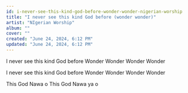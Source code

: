 ```yaml
---
id: i-never-see-this-kind-god-before-wonder-wonder-nigerian-worship
title: "I never see this kind God before (wonder wonder)"
artist: "NIgerian Worship"
album: ""
cover: ""
created: "June 24, 2024, 6:12 PM"
updated: "June 24, 2024, 6:12 PM"
---
```


I never see this kind God before
Wonder Wonder
Wonder Wonder

I never see this kind God before
Wonder Wonder
Wonder Wonder

This God
Nawa o
This God 
Nawa ya o